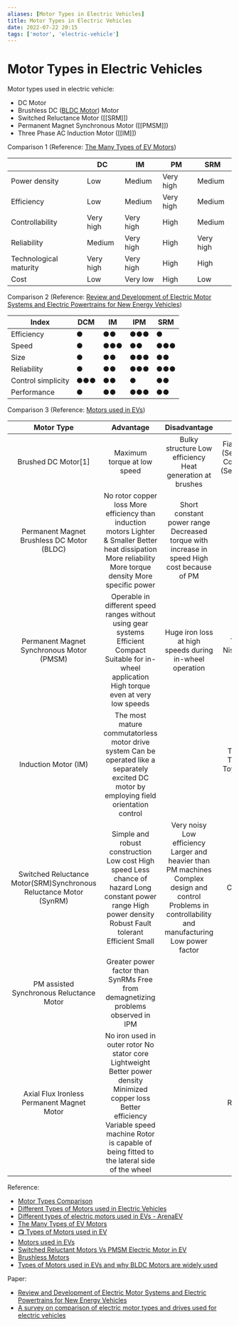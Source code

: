```yaml
---
aliases: [Motor Types in Electric Vehicles]
title: Motor Types in Electric Vehicles
date: 2022-07-22 20:15
tags: ['motor', 'electric-vehicle']
---
```


# Motor Types in Electric Vehicles

Motor types used in electric vehicle:

- DC Motor
- Brushless DC ([BLDC Motor](../BLDC/BLDC-motor.md)) Motor
- Switched Reluctance Motor ([[SRM]])
- Permanent Magnet Synchronous Motor ([[PMSM]])
- Three Phase AC Induction Motor ([[IM]])

Comparison 1 (Reference: [The Many Types of EV Motors](https://www.engineering.com/story/the-many-types-of-ev-motors))

|                        | DC        | IM        | PM        | SRM       |
| ---------------------- | --------- | --------- | --------- | --------- |
| Power density          | Low       | Medium    | Very high | Medium    |
| Efficiency             | Low       | Medium    | Very high | Medium    |
| Controllability        | Very high | Very high | High      | Medium    |
| Reliability            | Medium    | Very high | High      | Very high |
| Technological maturity | Very high | Very high | High      | High      |
| Cost                   | Low       | Very low  | High      | Low       |

Comparison 2 (Reference: [Review and Development of Electric Motor Systems and Electric Powertrains for New Energy Vehicles](https://link.springer.com/article/10.1007/s42154-021-00139-z))

| Index              | DCM | IM  | IPM | SRM |
| ------------------ | --- | --- | --- | --- |
| Efficiency         | ●   | ●●  | ●●● | ●   |
| Speed              | ●   | ●●● | ●●  | ●●● |
| Size               | ●   | ●●  | ●●● | ●●  |
| Reliability        | ●   | ●●  | ●●● | ●●● |
| Control simplicity | ●●● | ●●  | ●   | ●●  |
| Performance        | ●   | ●●  | ●●● | ●●  |

Comparison 3 (Reference: [Motors used in EVs](https://www.eai.in/blog/2018/12/comparison-of-various-motors-used-in-ev.html))

|                             Motor Type                             |                                                                                                   Advantage                                                                                                  |                                                                       Disadvantage                                                                      |                                      Used by                                     |
|:------------------------------------------------------------------:|:------------------------------------------------------------------------------------------------------------------------------------------------------------------------------------------------------------:|:-------------------------------------------------------------------------------------------------------------------------------------------------------:|:--------------------------------------------------------------------------------:|
| Brushed DC Motor[1]                                                | Maximum torque at low speed                                                                                                                                                                                  | Bulky structure Low efficiency Heat generation at brushes                                                                                               | Fiat Panda Elettra (SeriesDC motor), ConceptorG-Van (Separatelyexcited DC motor) |
| Permanent Magnet Brushless DC Motor (BLDC)                         | No rotor copper loss More efficiency than induction motors Lighter & Smaller Better heat dissipation More reliability More torque density More specific power                                                | Short constant power range Decreased torque with increase in speed High cost because of PM                                                              | Toyota Prius (2005)                                                              |
| Permanent Magnet Synchronous Motor (PMSM)                          | Operable in different speed ranges without using gear systems Efficient Compact Suitable for in-wheel application High torque even at very low speeds                                                        | Huge iron loss at high speeds during in-wheel operation                                                                                                 | Toyota Prius, Nissan Leaf, Soul EV                                               |
| Induction Motor (IM)                                               | The most mature commutatorless motor drive system Can be operated like a separately excited DC motor by employing field orientation control                                                                  |                                                                                                                                                         | Tesla Model S, Tesla Model X, Toyota RAV4, GM EV1                                |
| Switched Reluctance Motor(SRM)Synchronous Reluctance Motor (SynRM) | Simple and robust construction Low cost High speed Less chance of hazard Long constant power range High power density Robust Fault tolerant Efficient Small                                                  | Very noisy Low efficiency Larger and heavier than PM machines Complex design and control Problems in controllability and manufacturing Low power factor | Chloride Lucas                                                                   |
| PM assisted Synchronous Reluctance Motor                           | Greater power factor than SynRMs Free from demagnetizing problems observed in IPM                                                                                                                            |                                                                                                                                                         | BMWi3                                                                            |
| Axial Flux Ironless Permanent Magnet Motor                         | No iron used in outer rotor No stator core Lightweight Better power density Minimized copper loss Better efficiency Variable speed machine Rotor is capable of being fitted to the lateral side of the wheel |                                                                                                                                                         | Renovo Coupe                                                                     |

Reference:

- [Motor Types Comparison](https://www.news.benevelli-group.com/index.php/en/115-electric-motors-comparison.html)
- [Different Types of Motors used in Electric Vehicles](https://circuitdigest.com/article/different-types-of-motors-used-in-electric-vehicles-ev)
- [Different types of electric motors used in EVs - ArenaEV](https://www.arenaev.com/different_types_of_electric_motors_used_in_evs-news-214.php)
- [The Many Types of EV Motors](https://www.engineering.com/story/the-many-types-of-ev-motors)
- [📺 Types of Motors used in EV](https://www.youtube.com/watch?v=6H5vtu5_SF4)
- [Motors used in EVs](https://www.eai.in/blog/2018/12/comparison-of-various-motors-used-in-ev.html)
- [Switched Reluctant Motors Vs PMSM Electric Motor in EV](https://e-vehicleinfo.com/switched-reluctant-motors-and-permanent-magnet-synchronous-motors-for-ev/#Switched_Reluctance_motor_vs_BLDC_for_EV)
- [Brushless Motors](https://www.nidec.com/en/technology/capability/brushless/)
- [Types of Motors used in EVs and why BLDC Motors are widely used](https://electricvehicles.in/types-of-motors-used-in-evs-and-why-bldc-motors-are-widely-used/)

Paper:

- [Review and Development of Electric Motor Systems and Electric Powertrains for New Energy Vehicles](https://link.springer.com/article/10.1007/s42154-021-00139-z)
- [A survey on comparison of electric motor types and drives used for electric vehicles](https://ieeexplore.ieee.org/document/6980715)
